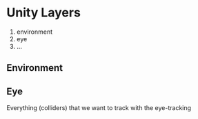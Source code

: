 # Unity Layers

1. environment
2. eye
3. ...

## Environment

## Eye

Everything (colliders) that we want to track with the eye-tracking
